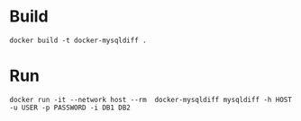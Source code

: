 # Build
```
docker build -t docker-mysqldiff .
```

# Run
```
docker run -it --network host --rm  docker-mysqldiff mysqldiff -h HOST -u USER -p PASSWORD -i DB1 DB2
```
